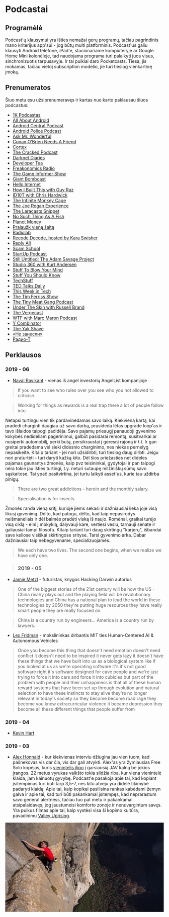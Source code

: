 # Podcastai

## Programėlė

Podcast'ų klausymui yra išties nemažai gerų programų, tačiau pagrindinis mano kriterijus app'sui - jog būtų multi platforminis. Podcast'us galiu klausyti Android telefone, iPad'e, stacionariame kompiuteryje ar Google Home Mini kolonėlėje, tad naudojama programa turi palaikyti juos visus, sinchronizuotis tarpusavyje. Ir tai puikiai daro Pocketcasts. Tiesa, jis mokamas, tačiau vietoj subscription modelio, jie turi tiesiog vienkartinę įmoką.

## Prenumeratos

Šiuo metu esu užsiprenumeravęs ir kartas nuo karto paklausau šiuos podcastus:

* [1K Podcastas](https://pca.st/H8r7)
* [All About Android](https://pca.st/aaa)
* [Android Central Podcast](https://pca.st/androidcentral)
* [Android Police Podcast](https://pca.st/androidpolice)
* [Ask Mr. Wonderful](https://pca.st/6Hhp)
* [Conan O’Brien Needs A Friend](https://pca.st/n6Uc)
* [Cortex](https://pca.st/cortex)
* [The Cracked Podcast](https://pca.st/crackedpod)
* [Darknet Diaries](https://pca.st/darknetdiaries)
* [Developer Tea](https://pca.st/developertea)
* [Freakonomics Radio](https://pca.st/freakonomics)
* [The Game Informer Show](https://pca.st/mNBro4)
* [Giant Bombcast](https://pca.st/U6Vk0G)
* [Hello Internet](https://pca.st/hellointernet)
* [How I Built This with Guy Raz](https://pca.st/howibuiltthis)
* [ID10T with Chris Hardwick](https://pca.st/id10t)
* [The Infinite Monkey Cage](https://pca.st/infinitemonkey)
* [The Joe Rogan Experience](https://pca.st/joerogan)
* [The Laracasts Snippet](https://pca.st/a6jO)
* [No Such Thing As A Fish](https://pca.st/nosuchthing)
* [Planet Money](https://pca.st/planetmoney)
* [Pralaužk vieną šaltą](https://pca.st/SZNm)
* [Radiolab](https://pca.st/radiolab)
* [Recode Decode, hosted by Kara Swisher](https://pca.st/recode)
* [Reply All](https://pca.st/replyall)
* [Scam School](https://pca.st/Bx9IOh)
* [StartUp Podcast](https://pca.st/startup)
* [Still Untitled: The Adam Savage Project](https://pca.st/adamsavage)
* [Studio 360 with Kurt Andersen](https://pca.st/Cv0Jlv)
* [Stuff To Blow Your Mind](https://pca.st/blowyourmind)
* [Stuff You Should Know](https://pca.st/sysk)
* [TechStuff](https://pca.st/techstuff)
* [TED Talks Daily](https://pca.st/tedtalks)
* [This Week in Tech](https://pca.st/twit)
* [The Tim Ferriss Show](https://pca.st/timferriss)
* [The Tiny Meat Gang Podcast](https://pca.st/Yk3N)
* [Under The Skin with Russell Brand](https://pca.st/SOWN)
* [The Vergecast](https://pca.st/vergecast)
* [WTF with Marc Maron Podcast](https://pca.st/wtf)
* [Y Combinator](https://pca.st/3Gld)
* [The Yak Shave](https://pca.st/maOV)
* [«Не занесли»](https://pca.st/TQfa)
* [Радио-Т](https://pca.st/x6bUPQ)

## Perklausos

### 2019 - 06

* [Naval Ravikant](https://www.youtube.com/watch?v=3qHkcs3kG44) - vienas iš angel investorių AngelList kompanijoje

> If you want to see who rules over you see who you not allowed to criticise.

> Working for things as rewards is a real trap there a lot of people follow into.

Netapsi turtingu vien tik pardavinėdamas savo laiką. Kiekvieną kartą, kai pradedi charginti daugiau už savo darbą, prasideda lėtas upgrade loop'as ir tavo išlaidos taipogi padidėja. Savo pajamų prieaugį panaudoji gyvenimo kokybės nedideliam pagerinimui, galbūt pasidarai remontą, susitvarkai ar nusiperki automobilį, perki butą, persikraustai į geresnį rajoną ir t.t. Ir gan greitai pradedama vėl sieki didesnio charginimo, nes niekas pernelyg nepasikeitė. Kitaip tariant - jei nori užsidirbti, turi tiesiog daug dirbti. Jeigu nori praturtėti - turi daryti kažką kito. Dėl šios priežasties net dideles pajamas gaunantys žmonės, kaip pvz teisininkai, gydytojai ir pan taipogi nėra tokie jau išties turtingi, t.y. neturi sutaupę milžiniškų sūmų savo sąskaitose. Tai ypač pasitvirtina, jei turtu laikyti asset'us, kurie tau uždirba pinigų.

> There are two great addictions - heroin and the monthly salary.

> Specialisation is for insects.

Žmonės randa vieną sritį, kurioje jiems sekasi ir dažniausiai lieka joje visą likusį gyvenimą. Dėlto, kad patogu, dėlto, kad taip nepasirodys neišmanėliais ir dėl baimės pradėti viską iš naujo. Romėnai, graikai turėjo visą ciklą - eini į mokyklą, dalyvauji kare, vertiesi veslu, tarnauji senate ir galiausiai tampi filosofu. Kitaip tariant turi daug skirtingų "karjerų", išbandai save keliose visiškai skirtingose srityse. Tarsi gyvenimo arka. Dabar dažniausiai taip nebegyvename, specializuojamės.

> We each have two lives. The second one begins, when we realize we have only one.

> ### 2019 - 05

* [Jamie Metzl](https://youtu.be/aaZRiN15tXI) - futuristas, knygos Hacking Darwin autorius

> One of the biggest stories of the 21st century will be how the US - China rivalry plays out and the playing field will be revolutionary technologies and China has a national plan to lead the world in these technologies by 2050 they're putting huge resources they have really smart people they are really focused on.

> China is a country run by engineers... America is a country run by lawyers.

* [Lex Fridman](https://youtu.be/PmRYHWq4cn4) - mokslininkas dirbantis MIT ties Human-Centered AI & Autonomous Vehicles

> Once you become this thing that doesn't need emotion doesn't need conflict it doesn't need to be inspired it never gets lazy it doesn't have these things that we have built into us as a biological system like if you looked at us as we're operating software it's it's not good software right it's software designed for cave people and we're just trying to force it into cars and force it into cubicles but part of the problem with people and their unhappiness is that all of these human reward systems that have been set up through evolution and natural selection to have these instincts to stay alive they're no longer relevant in today's society so they become become road rage they become you know extracurricular violence it became depression they become all these different things that people suffer from

### 2019 - 04

* [Kevin Hart](asmenybes/pop-kultura/kevin-hart.md)

### 2019 - 03

* [Alex Honnald](https://youtu.be/2OhHkBmbb5Y) - kur kiekvienas interviu džiugina jau vien tuom, kad pašnekovas vis dar čia, vis dar gali atvykti. Alex'as yra žymiausias Free Solo kopėjas, kuris [vienintelis įlipo](https://www.wikiwand.com/en/Free_Solo) į garsiausią JAV kalną be jokios įrangos. 22 metus vyrukas vaikšto tokia slidžia riba, kur viena vienintelė klaida, jam kainuotų gyvybę. Podcast'e pasakoja apie tai, kad kopiant įsitempimas turi būti tarp 3,5-7, nes kitu atveju yra didelė tikimybė padaryti klaidą. Apie tai, kaip kopikai pasiilsina rankas kabėdami žemyn galva ir apie tai, kad turi būti pakankamai įsitempęs, kad neprarastum savo general alertness, tačiau tuo pat metu ir pakankamai atsipalaidavęs, jog jaustumeisi komforto zonoje ir nenuvargintum savęs. Yra puikus filmas apie tai, kaip vystėsi visa ši kopimo kultūra, pavadinimu [Valley Uprising](https://www.imdb.com/title/tt3784160/).

![](../.gitbook/assets/8be64e4b-cdb9-4ed6-947a-8e9ffebf5466.jpg)

